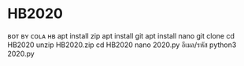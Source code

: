 # HB2020
ʙᴏᴛ ʙʏ ᴄᴏʟᴀ ʜʙ
apt install zip
apt install git
apt install nano
git clone 
cd HB2020
unzip HB2020.zip
cd HB2020
nano 2020.py
อีเมล/รหัส
python3 2020.py
